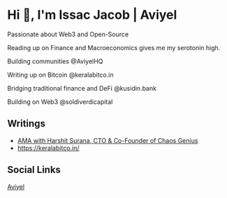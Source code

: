 # Hi 👋, I'm Issac Jacob | Aviyel

Passionate about Web3 and Open-Source

Reading up on Finance and Macroeconomics gives me my serotonin high.

Building communities @AviyelHQ

Writing up on Bitcoin @keralabitco.in

Bridging traditional finance and DeFi @kusidin.bank

Building on Web3 @soldiverdicapital

## Writings

* [AMA with Harshit Surana, CTO & Co-Founder of Chaos Genius](https://aviyel.com/post/3674)
* <https://keralabitco.in/>

## Social Links
[Aviyel](https://aviyel.com/@issac)






